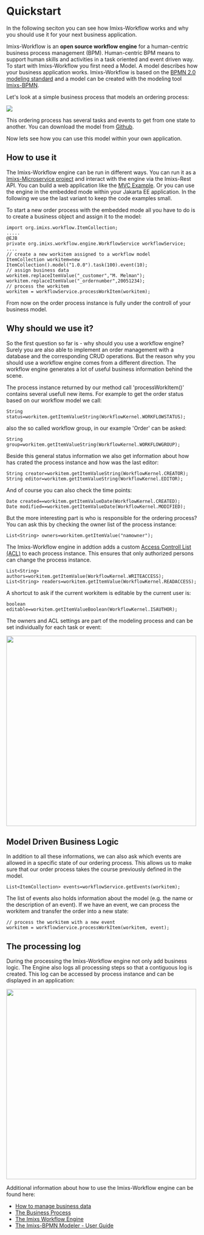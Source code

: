 # Quickstart

In the following seciton you can see how Imixs-Workflow works and why you should use it for your next business application.


Imixs-Workflow is an **open source workflow engine** for a human-centric business process management (BPM). Human-centric BPM means to support human skills and activities in a task oriented and event driven way. To start with Imixs-Workflow you first need a Model. A model describes how your business application works.
Imixs-Workflow is based on the [BPMN 2.0 modeling standard](http://www.bpmn.org/) and a model can be created with the modeling tool [Imixs-BPMN](./modelling/). 
 
Let's look at a simple business process that models an ordering process:


<img src="./images/modelling/order-01.png" />


This ordering process has several tasks and events to get from one state to another. You can download the model from [Github](https://github.com/imixs/imixs-workflow/tree/master/src/site/resources/bpmn). 

Now lets see how you can use this model within your own application. 

## How to use it

The Imixs-Workflow engine can be run in different ways. You can run it as a [Imixs-Microservice project](https://github.com/imixs/imixs-microservice) and interact with the engine via the Imixs-Rest API. You can build a web application like the [MVC Example](https://github.com/imixs/imixs-mvc-example). Or you can use the engine in the embedded mode within your Jakarta EE application. In the following we use the last variant to keep the code examples small.

To start a new order process with the embedded mode all you have to do is to create a business object and assign it to the model:


	import org.imixs.workflow.ItemCollection;
	.....
	@EJB
	private org.imixs.workflow.engine.WorkflowService workflowService;
	....
	// create a new workitem assigned to a workflow model
	ItemCollection workitem=new ItemCollection().model("1.0.0").task(100).event(10);
	// assign business data
	workitem.replaceItemValue("_customer","M. Melman");
	workitem.replaceItemValue("_ordernumber",20051234);
	// process the workitem
	workitem = workflowService.processWorkItem(workitem);


From now on the order process instance is fully under the controll of your business model. 

## Why should we use it?

So the first question so far is - why should you use a workflow engine? 
Surely you are also able to implement an order management with a database and the corresponding CRUD operations. But the reason why you should use a workflow engine comes from a different direction. The workflow engine generates a lot of useful business information behind the scene. 

The process instance returned by our method call 'processWorkItem()' contains several usefull new items. For example to get the order status based on our workflow model we call:

	String status=workitem.getItemValueString(WorkflowKernel.WORKFLOWSTATUS);

also the so called workflow group, in our example 'Order' can be asked: 
	

	String group=workitem.getItemValueString(WorkflowKernel.WORKFLOWGROUP);
	
Beside this general status information we also get information about how has crated the process instance and how was the last editor: 


	String creator=workitem.getItemValueString(WorkflowKernel.CREATOR);
	String editor=workitem.getItemValueString(WorkflowKernel.EDITOR);

And of course you can also check the time points: 

	Date created==workitem.getItemValueDate(WorkflowKernel.CREATED);
	Date modified==workitem.getItemValueDate(WorkflowKernel.MODIFIED);
	
But the more interesting part is who is responsible for the ordering process? You can ask this by checking the owner list of the process instance:

	List<String> owners=workitem.getItemValue("namowner");

The Imixs-Workflow engine in addtion adds a custom [Access Controll List (ACL)](https://www.imixs.org/doc/engine/acl.html) to each process instance. This ensures that only authorized persons can change the process instance. 	


	List<String> authors=workitem.getItemValue(WorkflowKernel.WRITEACCESS);
	List<String> readers=workitem.getItemValue(WorkflowKernel.READACCESS);

A shortcut to ask if the current workitem is editable by the current user is:

	boolean editable=workitem.getItemValueBoolean(WorkflowKernel.ISAUTHOR);	

The owners and ACL settings are part of the modeling process and can be set individually for each task or event:

<img src="./images/bpmn-example02.png" width="500px" />


## Model Driven Business Logic

In addition to all these informations, we can also ask which events are allowed in a specific state of our ordering process. 
This allows us to make sure that our order process takes the course previously defined in the model. 

   
	List<ItemCollection> events=workflowService.getEvents(workitem);

The list of events also holds information about the model (e.g. the name or the description of an event). 
If we have an event, we can process the workitem and transfer the order into a new state:

	// process the workitem with a new event
	workitem = workflowService.processWorkItem(workitem, event);




## The processing log 

During the processing the Imixs-Workflow engine not only add business logic. The Engine also logs all processing steps so that a contiguous log is created. This log can be accessed by process instance and can be displayed in an application:

<img src="./images/modelling/order-02.png" width="500px" />



Additional information about how to use the Imixs-Workflow engine can be found here:

 * [How to manage business data](./quickstart/workitem.html)
 * [The Business Process](./quickstart/businessprocess.html)
 * [The Imixs Workflow Engine](./quickstart/workflowengine.html)
 * [The Imixs-BPMN Modeler - User Guide](./modelling/index.html)
 
 